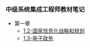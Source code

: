 ### 中级系统集成工程师教材笔记
- 第一章
  - [1.2-国家信息化战略和规划](http://naotu.baidu.com/file/29515a892da77e70c945c6a9fa259a45?token=aac55df00725ade0)
  - [1.3-电子政务](http://naotu.baidu.com/file/ce026327a172a94d8db86d19f6755bdb?token=6d00b974a6a83227)

